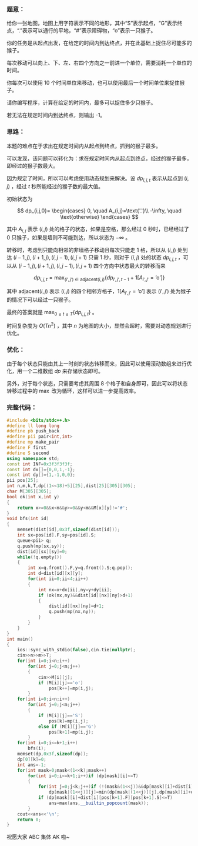 ### 题意：

给你一张地图，地图上用字符表示不同的地形，其中“S”表示起点，“G”表示终点，“.”表示可以通行的平地，“#”表示障碍物，“o”表示一只猴子。

你的任务是从起点出发，在给定的时间内到达终点，并在此基础上捉住尽可能多的猴子。

每次移动可以向上、下、左、右四个方向之一前进一个单位，需要消耗一个单位的时间。

你每次可以使用 10 个时间单位来移动，也可以使用最后一个时间单位来捉住猴子。

请你编写程序，计算在给定的时间内，最多可以捉住多少只猴子。

若无法在规定时间内到达终点，则输出 -1。

### 思路：

本题的难点在于求出在规定时间内从起点到终点，抓到的猴子最多。

可以发现，该问题可以转化为：求在规定时间内从起点到终点，经过的猴子最多，即经过的猴子数最大。

因为规定了时间，所以可以考虑使用动态规划来解决。设 $dp_{i,j,t}$ 表示从起点到 $(i,j)$ ，经过 $t$ 秒所能经过的猴子数的最大值。

初始状态为

$$
dp_{i,j,0}=
\begin{cases}
0, \quad A_{i,j}=\text{'.'}\\
-\infty, \quad \text{otherwise}
\end{cases}
$$

其中 $A_{i,j}$ 表示 $(i,j)$ 处的格子的状态，如果是空格，那么经过 $0$ 秒时，已经经过了 $0$ 只猴子，如果是墙则不可能到达，所以状态为 $-\infty$ 。

转移时，考虑到只能向相邻的非墙格子移动且每次只能走 $1$ 格，所以从 $(i,j)$ 处到达 $(i-1,j),(i+1,j),(i,j-1),(i,j+1)$ 只需 $1$ 秒，则对于 $(i,j)$ 处的状态 $dp_{i,j,t}$ ，可以从 $(i-1,j),(i+1,j),(i,j-1),(i,j+1)$ 四个方向中状态最大的转移而来

$$
dp_{i,j,t}=\max_{(i',j')\in \text{adjacent}(i,j)}\{dp_{i',j',t-1}+1[A_{i',j'}=\text{'o'}]\}
$$

其中 $\text{adjacent}(i,j)$ 表示 $(i,j)$ 的四个相邻方格子，$1[A_{i',j'}=\text{'o'}]$ 表示 $(i',j')$ 处为猴子的情况下可以经过一只猴子。

最终的答案就是 $\max_{0\leq t\leq T} \{dp_{i,j,t}\}$ 。

时间复杂度为 $O(Tn^2)$ ，其中 $n$ 为地图的大小，显然会超时，需要对动态规划进行优化。

### 优化：

由于每个状态只能由其上一时刻的状态转移而来，因此可以使用滚动数组来进行优化，用一个二维数组 $dp$ 来存储状态即可。

另外，对于每个状态，只需要考虑其周围 $8$ 个格子和自身即可，因此可以将状态转移过程中的 $\max$ 改为循环，这样可以进一步提高效率。
### 完整代码：
```cpp
#include <bits/stdc++.h>
#define ll long long
#define pb push_back
#define pii pair<int,int>
#define mp make_pair
#define F first
#define S second
using namespace std;
const int INF=0x3f3f3f3f;
const int dx[]={0,0,1,-1};
const int dy[]={1,-1,0,0};
pii pos[25];
int n,m,k,T,dp[(1<<18)+5][25],dist[25][305][305];
char M[305][305];
bool ok(int x,int y)
{
	return x>=0&&x<n&&y>=0&&y<m&&M[x][y]!='#';
}
void bfs(int id)
{
	memset(dist[id],0x3f,sizeof(dist[id]));
	int sx=pos[id].F,sy=pos[id].S;
	queue<pii> q;
	q.push(mp(sx,sy));
	dist[id][sx][sy]=0;
	while(!q.empty())
	{
		int x=q.front().F,y=q.front().S;q.pop();
		int d=dist[id][x][y];
		for(int ii=0;ii<4;ii++)
		{
			int nx=x+dx[ii],ny=y+dy[ii];
			if (ok(nx,ny)&&dist[id][nx][ny]>d+1)
			{
				dist[id][nx][ny]=d+1;
				q.push(mp(nx,ny));
			}
		}
	}
}
int main()
{
	ios::sync_with_stdio(false),cin.tie(nullptr);
	cin>>n>>m>>T;
	for(int i=0;i<n;i++)
		for(int j=0;j<m;j++)
		{
			cin>>M[i][j];
			if (M[i][j]=='o')
				pos[k++]=mp(i,j);
		}
	for(int i=0;i<n;i++)
		for(int j=0;j<m;j++)
		{
			if (M[i][j]=='S')
				pos[k]=mp(i,j);
			else if (M[i][j]=='G')
				pos[k+1]=mp(i,j);
		}
	for(int i=0;i<=k+1;i++)
		bfs(i);
	memset(dp,0x3f,sizeof(dp));
	dp[0][k]=0;
	int ans=-1;
	for(int mask=0;mask<(1<<k);mask++)
		for(int i=0;i<=k+1;i++)if (dp[mask][i]<=T)
		{
			for(int j=0;j<k;j++)if (!(mask&(1<<j))&&dp[mask][i]+dist[i][pos[j].F][pos[j].S]<=T)
				dp[mask|(1<<j)][j]=min(dp[mask|(1<<j)][j],dp[mask][i]+dist[i][pos[j].F][pos[j].S]);
			if (dp[mask][i]+dist[i][pos[k+1].F][pos[k+1].S]<=T)
				ans=max(ans,__builtin_popcount(mask));
		}
	cout<<ans<<'\n';
	return 0;
}
```

祝愿大家 ABC 集体 AK 啦~